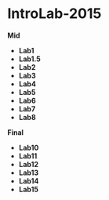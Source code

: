 # IntroLab-2015

**Mid**
* **Lab1**
* **Lab1.5**
* **Lab2**
* **Lab3**
* **Lab4**
* **Lab5**
* **Lab6**
* **Lab7**
* **Lab8**

**Final**
* **Lab10**
* **Lab11**
* **Lab12**
* **Lab13**
* **Lab14**
* **Lab15**
